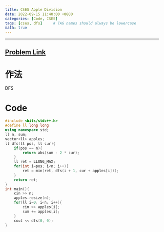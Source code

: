 ```yaml
---
title: CSES Apple Division
date: 2022-09-15 11:40:00 +0800
categories: [Code, CSES]
tags: [cses, dfs]     # TAG names should always be lowercase
math: true
---
```


---
## [Problem Link](https://cses.fi/problemset/task/1623/ "CSES-Apple Division")

**作法**
===

DFS

**Code**
===

```cpp
#include <bits/stdc++.h>
#define ll long long
using namespace std;
ll n, sum;
vector<ll> apples;
ll dfs(ll pos, ll cur){
    if(pos == n){
        return abs(sum - 2 * cur);
    }
    ll ret = LLONG_MAX;
    for(int i=pos; i<n; i++){
        ret = min(ret, dfs(i + 1, cur + apples[i]));
    }
    return ret;
}
int main(){
    cin >> n;
    apples.resize(n);
    for(ll i=0; i<n; i++){
        cin >> apples[i];
        sum += apples[i];
    }
    cout << dfs(0, 0);
}
```